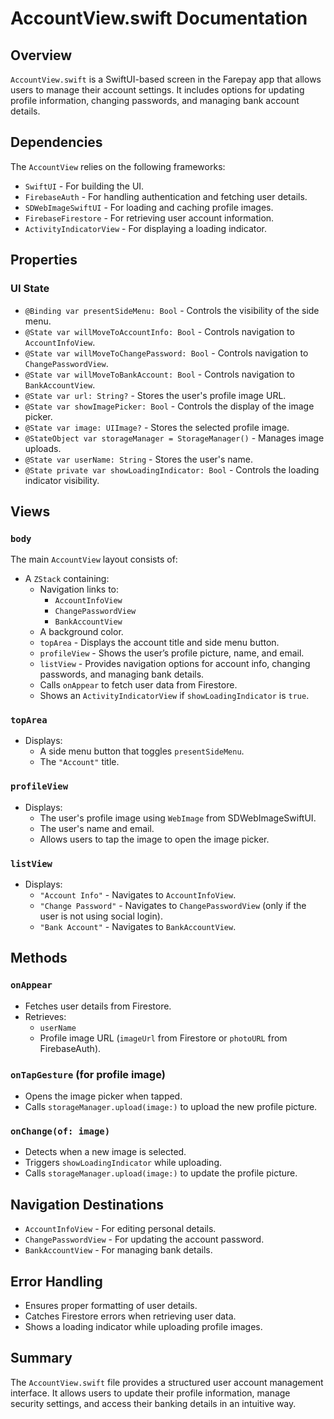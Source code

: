 # AccountView.swift Documentation

## Overview
`AccountView.swift` is a SwiftUI-based screen in the Farepay app that allows users to manage their account settings. It includes options for updating profile information, changing passwords, and managing bank account details.

## Dependencies
The `AccountView` relies on the following frameworks:
- `SwiftUI` - For building the UI.
- `FirebaseAuth` - For handling authentication and fetching user details.
- `SDWebImageSwiftUI` - For loading and caching profile images.
- `FirebaseFirestore` - For retrieving user account information.
- `ActivityIndicatorView` - For displaying a loading indicator.

## Properties

### UI State
- `@Binding var presentSideMenu: Bool` - Controls the visibility of the side menu.
- `@State var willMoveToAccountInfo: Bool` - Controls navigation to `AccountInfoView`.
- `@State var willMoveToChangePassword: Bool` - Controls navigation to `ChangePasswordView`.
- `@State var willMoveToBankAccount: Bool` - Controls navigation to `BankAccountView`.
- `@State var url: String?` - Stores the user's profile image URL.
- `@State var showImagePicker: Bool` - Controls the display of the image picker.
- `@State var image: UIImage?` - Stores the selected profile image.
- `@StateObject var storageManager = StorageManager()` - Manages image uploads.
- `@State var userName: String` - Stores the user's name.
- `@State private var showLoadingIndicator: Bool` - Controls the loading indicator visibility.

## Views

### `body`
The main `AccountView` layout consists of:
- A `ZStack` containing:
  - Navigation links to:
    - `AccountInfoView`
    - `ChangePasswordView`
    - `BankAccountView`
  - A background color.
  - `topArea` - Displays the account title and side menu button.
  - `profileView` - Shows the user’s profile picture, name, and email.
  - `listView` - Provides navigation options for account info, changing passwords, and managing bank details.
  - Calls `onAppear` to fetch user data from Firestore.
  - Shows an `ActivityIndicatorView` if `showLoadingIndicator` is `true`.

### `topArea`
- Displays:
  - A side menu button that toggles `presentSideMenu`.
  - The `"Account"` title.

### `profileView`
- Displays:
  - The user's profile image using `WebImage` from SDWebImageSwiftUI.
  - The user's name and email.
  - Allows users to tap the image to open the image picker.

### `listView`
- Displays:
  - `"Account Info"` - Navigates to `AccountInfoView`.
  - `"Change Password"` - Navigates to `ChangePasswordView` (only if the user is not using social login).
  - `"Bank Account"` - Navigates to `BankAccountView`.

## Methods

### `onAppear`
- Fetches user details from Firestore.
- Retrieves:
  - `userName`
  - Profile image URL (`imageUrl` from Firestore or `photoURL` from FirebaseAuth).

### `onTapGesture` (for profile image)
- Opens the image picker when tapped.
- Calls `storageManager.upload(image:)` to upload the new profile picture.

### `onChange(of: image)`
- Detects when a new image is selected.
- Triggers `showLoadingIndicator` while uploading.
- Calls `storageManager.upload(image:)` to update the profile picture.

## Navigation Destinations
- `AccountInfoView` - For editing personal details.
- `ChangePasswordView` - For updating the account password.
- `BankAccountView` - For managing bank details.

## Error Handling
- Ensures proper formatting of user details.
- Catches Firestore errors when retrieving user data.
- Shows a loading indicator while uploading profile images.

## Summary
The `AccountView.swift` file provides a structured user account management interface. It allows users to update their profile information, manage security settings, and access their banking details in an intuitive way.


